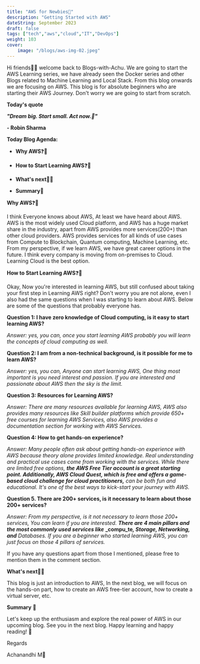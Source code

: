 ```yaml
---
title: "AWS for Newbies🦋"
description: "Getting Started with AWS"
dateString: September 2023
draft: false
tags: ["tech","aws","cloud","IT","DevOps"]
weight: 103
cover:
    image: "/blogs/aws-img-02.jpeg"
---
```




Hi friends🙋‍♂️ welcome back to Blogs-with-Achu. We are going to start the AWS Learning series, we have already seen the Docker series and other Blogs related to Machine Learning and Local Stack. From this blog onwards we are focusing on AWS. This blog is for absolute beginners who are starting their AWS Journey. Don't worry we are going to start from scratch.

**Today's quote**

**_"Dream big. Start small. Act now.🌟"_**

**\- Robin Sharma**

**Today Blog Agenda:**

- **Why AWS**❓**🤔**

- **How to Start Learning AWS**❓**🤔**

- **What's next🌈🚀**

- **Summary**🏁

**Why AWS**❓**🤔**

I think Everyone knows about AWS, At least we have heard about AWS. AWS is the most widely used Cloud platform, and AWS has a huge market share in the industry, apart from AWS provides more services(200+) than other cloud providers. AWS provides services for all kinds of use cases from Compute to Blockchain, Quantum computing, Machine Learning, etc. From my perspective, if we learn AWS, we have great career options in the future. I think every company is moving from on-premises to Cloud. Learning Cloud is the best option.

**How to Start Learning AWS**❓**🤔**

Okay, Now you're interested in learning AWS, but still confused about taking your first step in Learning AWS right? Don't worry you are not alone, even I also had the same questions when I was starting to learn about AWS. Below are some of the questions that probably everyone has.

**Question 1: I have zero knowledge of Cloud computing, is it easy to start learning AWS?**

_Answer: yes, you can, once you start learning AWS probably you will learn the concepts of cloud computing as well._

**Question 2: I am from a non-technical background, is it possible for me to learn AWS?**

_Answer: yes, you can, Anyone can start learning AWS, One thing most important is you need interest and passion. If you are interested and passionate about AWS then the sky is the limit._

**Question 3: Resources for Learning AWS?**

_Answer: There are many resources available for learning AWS, AWS also provides many resources like Skill builder platforms which provide 650+ free courses for learning AWS Services, also AWS provides a documentation section for working with AWS Services._

**Question 4: How to get hands-on experience?**

_Answer: Many people often ask about getting hands-on experience with AWS because theory alone provides limited knowledge. Real understanding and practical use cases come from working with the services. While there are limited free options, **the AWS Free Tier account is a great starting point. Additionally, AWS Cloud Quest, which is free and offers a game-based cloud challenge for cloud practitioners,** can be both fun and educational. It's one of the best ways to kick-start your journey with AWS._

**Question 5. There are 200+ services, is it necessary to learn about those 200+ services?**

_Answer: From my perspective, is it not necessary to learn those 200+ services, You can learn if you are interested. **There are 4 main pillars and the most commonly used services like**_ **_compu_te**_**, Storage, Networking, and** Databases. If you are a beginner who started learning AWS, you can just focus on those 4 pillars of services._

If you have any questions apart from those I mentioned, please free to mention them in the comment section.

**What's next🌈🚀**

This blog is just an introduction to AWS, In the next blog, we will focus on the hands-on part, how to create an AWS free-tier account, how to create a virtual server, etc.

**Summary** 🏁

Let's keep up the enthusiasm and explore the real power of AWS in our upcoming blog. See you in the next blog. Happy learning and happy reading! 📖

Regards

Achanandhi M👦
